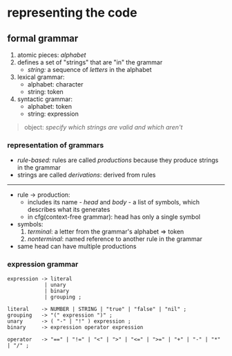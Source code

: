 # representing the code

## formal grammar

1. atomic pieces: *alphabet*
2. defines a set of "strings" that are "in" the grammar
    + *string:* a sequence of *letters* in the alphabet
3. lexical grammar:
    + alphabet: character
    + string: token
4. syntactic grammar: 
    + alphabet: token
    + string: expression

> object: *specify which strings are valid and which aren't*

### representation of grammars

+ *rule-based:* rules are called *productions* because they produce strings in the grammar
+ strings are called *derivations*: derived from rules

---

+ rule -> production:
  + includes its name - *head* and *body* - a list of symbols, which describes what its generates
  + in cfg(context-free grammar): head has only a single symbol
+ symbols:
    1. *terminal*: a letter from the grammar's alphabet => token
    2. *nonterminal*: named reference to another rule in the grammar 
+ same head can have multiple productions

### expression grammar

```
expression -> literal
            | unary
            | binary
            | grouping ;

literal    -> NUMBER | STRING | "true" | "false" | "nil" ;
grouping   -> "(" expression ")" ;
unary      -> ( "-" | "!" ) expression ;
binary     -> expression operator expression

operator   -> "==" | "!=" | "<" | ">" | "<=" | ">=" | "+" | "-" | "*" | "/" ;
```

